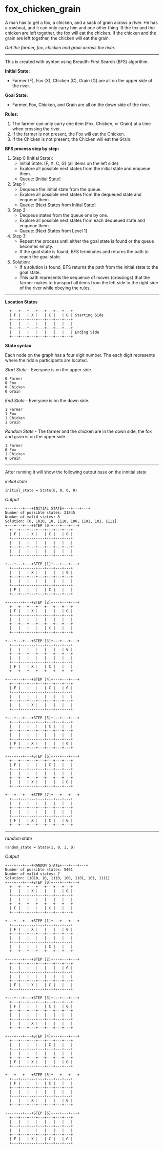 # fox_chicken_grain

<p>
A man has to get a fox, a chicken, and a sack of grain across a river. 
He has a rowboat, and it can only carry him and one other thing.
If the fox and the chicken are left together, the fox will eat the chicken.
If the chicken and the grain are left together, the chicken will eat the grain.
</p>

<i>
Get the farmer, fox, chicken and grain across the river.
</i>

------------------

This is created with pyhton using Breadth-First Search (BFS) algorithm.

<b>Initial State:</b>
- Farmer (F), Fox (X), Chicken (C), Grain (G) are all on the upper side of the river.

<b>Goal State:</b>
- Farmer, Fox, Chicken, and Grain are all on the down side of the river.

<b>Rules:</b>
1. The farmer can only carry one item (Fox, Chicken, or Grain) at a time when crossing the river.
2. If the farmer is not present, the Fox will eat the Chicken.
3. If the Chicken is not present, the Chicken will eat the Grain.
   
<b>BFS process step by step:</b>
1. Step 0 (Initial State):
    - Initial State: [F, X, C, G] (all items on the left side)
    - Explore all possible next states from the initial state and enqueue them.
    - Queue: [Initial State]
2. Step 1:
    - Dequeue the initial state from the queue.
    - Explore all possible next states from the dequeued state and enqueue them.
    - Queue: [Next States from Initial State]
3. Step 2:
    - Dequeue states from the queue one by one.
    - Explore all possible next states from each dequeued state and enqueue them.
    - Queue: [Next States from Level 1]
4. Step 3:
    - Repeat the process until either the goal state is found or the queue becomes empty.
    - If the goal state is found, BFS terminates and returns the path to reach the goal state.
5. Solution:
    - If a solution is found, BFS returns the path from the initial state to the goal state.
    - This path represents the sequence of moves (crossings) that the farmer makes to transport all items from the left side to the right side of the river while obeying the rules.

------------------

<b>Location States</b>
```
  +---+---+---+---+---+---+---+
  | F |   | X |   | C |   | G | Starting Side
  +---+---+---+---+---+---+---+
  |   |   |   |   |   |   |   |
  +---+---+---+---+---+---+---+
  |   |   |   |   |   |   |   | Ending Side
  +---+---+---+---+---+---+---+
```

<b>State syntax</b>
<p>Each node on the graph has a four digit number. The each digit represents where the riddle participants are located.</p>

<i>Start State</i> - Everyone is on the upper side.
```
0 Farmer
0 Fox
0 Chicken
0 Grain
```
<i>End State</i> - Everyone is on the down side.
```
1 Farmer
1 Fox
1 Chicken
1 Grain
```
<i>Random State</i> - The farmer and the chicken are in the down side, the fox and grain is on the upper side.
```
1 Farmer
0 Fox
1 Chicken
0 Grain
```
-----------------------
After running it will show the following output base on the innitial state

<i>initial state</i>
```
initial_state = State(0, 0, 0, 0)
```
<i>Output</i>
```
+---+---+---+INITIAL STATE+---+---+---+
Number of possible states: 21845
Number of valid states: 8
Solution: [0, 1010, 10, 1110, 100, 1101, 101, 1111]
+---+---+---+STEP [0]+---+---+---+
  +---+---+---+---+---+---+---+
  | F |   | X |   | C |   | G |
  +---+---+---+---+---+---+---+
  |   |   |   |   |   |   |   |
  +---+---+---+---+---+---+---+
  |   |   |   |   |   |   |   |
  +---+---+---+---+---+---+---+

+---+---+---+STEP [1]+---+---+---+
  +---+---+---+---+---+---+---+
  |   |   | X |   |   |   | G |
  +---+---+---+---+---+---+---+
  |   |   |   |   |   |   |   |
  +---+---+---+---+---+---+---+
  | F |   |   |   | C |   |   |
  +---+---+---+---+---+---+---+

+---+---+---+STEP [2]+---+---+---+
  +---+---+---+---+---+---+---+
  | F |   | X |   |   |   | G |
  +---+---+---+---+---+---+---+
  |   |   |   |   |   |   |   |
  +---+---+---+---+---+---+---+
  |   |   |   |   | C |   |   |
  +---+---+---+---+---+---+---+

+---+---+---+STEP [3]+---+---+---+
  +---+---+---+---+---+---+---+
  |   |   |   |   |   |   | G |
  +---+---+---+---+---+---+---+
  |   |   |   |   |   |   |   |
  +---+---+---+---+---+---+---+
  | F |   | X |   | C |   |   |
  +---+---+---+---+---+---+---+

+---+---+---+STEP [4]+---+---+---+
  +---+---+---+---+---+---+---+
  | F |   |   |   | C |   | G |
  +---+---+---+---+---+---+---+
  |   |   |   |   |   |   |   |
  +---+---+---+---+---+---+---+
  |   |   | X |   |   |   |   |
  +---+---+---+---+---+---+---+

+---+---+---+STEP [5]+---+---+---+
  +---+---+---+---+---+---+---+
  |   |   |   |   | C |   |   |
  +---+---+---+---+---+---+---+
  |   |   |   |   |   |   |   |
  +---+---+---+---+---+---+---+
  | F |   | X |   |   |   | G |
  +---+---+---+---+---+---+---+

+---+---+---+STEP [6]+---+---+---+
  +---+---+---+---+---+---+---+
  | F |   |   |   | C |   |   |
  +---+---+---+---+---+---+---+
  |   |   |   |   |   |   |   |
  +---+---+---+---+---+---+---+
  |   |   | X |   |   |   | G |
  +---+---+---+---+---+---+---+

+---+---+---+STEP [7]+---+---+---+
  +---+---+---+---+---+---+---+
  |   |   |   |   |   |   |   |
  +---+---+---+---+---+---+---+
  |   |   |   |   |   |   |   |
  +---+---+---+---+---+---+---+
  | F |   | X |   | C |   | G |
  +---+---+---+---+---+---+---+
```

------------------

<i>random state</i>
```
random_state = State(1, 0, 1, 0)
```
<i>Output</i>
```
+---+---+---+RANDOM STATE+---+---+---+
Number of possible states: 5461
Number of valid states: 7
Solution: [1010, 10, 1110, 100, 1101, 101, 1111]
+---+---+---+STEP [0]+---+---+---+
  +---+---+---+---+---+---+---+
  |   |   | X |   |   |   | G |
  +---+---+---+---+---+---+---+
  |   |   |   |   |   |   |   |
  +---+---+---+---+---+---+---+
  | F |   |   |   | C |   |   |
  +---+---+---+---+---+---+---+

+---+---+---+STEP [1]+---+---+---+
  +---+---+---+---+---+---+---+
  | F |   | X |   |   |   | G |
  +---+---+---+---+---+---+---+
  |   |   |   |   |   |   |   |
  +---+---+---+---+---+---+---+
  |   |   |   |   | C |   |   |
  +---+---+---+---+---+---+---+

+---+---+---+STEP [2]+---+---+---+
  +---+---+---+---+---+---+---+
  |   |   |   |   |   |   | G |
  +---+---+---+---+---+---+---+
  |   |   |   |   |   |   |   |
  +---+---+---+---+---+---+---+
  | F |   | X |   | C |   |   |
  +---+---+---+---+---+---+---+

+---+---+---+STEP [3]+---+---+---+
  +---+---+---+---+---+---+---+
  | F |   |   |   | C |   | G |
  +---+---+---+---+---+---+---+
  |   |   |   |   |   |   |   |
  +---+---+---+---+---+---+---+
  |   |   | X |   |   |   |   |
  +---+---+---+---+---+---+---+

+---+---+---+STEP [4]+---+---+---+
  +---+---+---+---+---+---+---+
  |   |   |   |   | C |   |   |
  +---+---+---+---+---+---+---+
  |   |   |   |   |   |   |   |
  +---+---+---+---+---+---+---+
  | F |   | X |   |   |   | G |
  +---+---+---+---+---+---+---+

+---+---+---+STEP [5]+---+---+---+
  +---+---+---+---+---+---+---+
  | F |   |   |   | C |   |   |
  +---+---+---+---+---+---+---+
  |   |   |   |   |   |   |   |
  +---+---+---+---+---+---+---+
  |   |   | X |   |   |   | G |
  +---+---+---+---+---+---+---+

+---+---+---+STEP [6]+---+---+---+
  +---+---+---+---+---+---+---+
  |   |   |   |   |   |   |   |
  +---+---+---+---+---+---+---+
  |   |   |   |   |   |   |   |
  +---+---+---+---+---+---+---+
  | F |   | X |   | C |   | G |
  +---+---+---+---+---+---+---+
```
